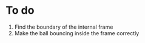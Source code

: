 # To do

1. Find the boundary of the internal frame
2. Make the ball bouncing inside the frame correctly
